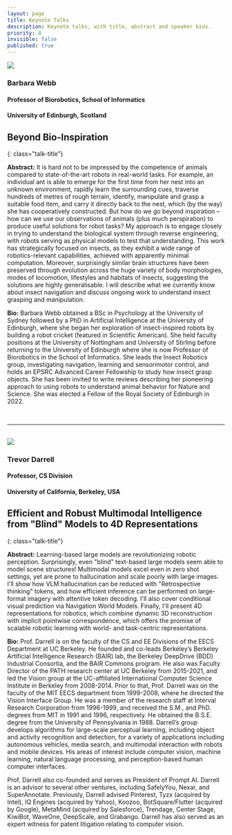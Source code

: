 ```yaml
---
layout: page
title: Keynote Talks
description: Keynote talks, with title, abstract and speaker bios.
priority: 8
invisible: false
published: true
---
```



<div id="k1" class="talk">
  <div class="talk-profile">
    <img src="{{site.baseurl}}/images/Barbara_Webb_2025.jpg"/>
  </div>
  <div class="talk-speaker">
    <h3>Barbara Webb</h3>
    <h4>Professor of Biorobotics, School of Informatics</h4>
    <h4>University of Edinburgh, Scotland</h4>
  </div>
</div>

## Beyond Bio-Inspiration
{: class="talk-title"}

**Abstract:** It is hard not to be impressed by the competence of animals compared to state-of-the-art robots in real-world tasks. For example, an individual ant is able to emerge for the first time from her nest into an unknown environment, rapidly learn the surrounding cues, traverse hundreds of metres of rough terrain, identify, manipulate and grasp a suitable food item, and carry it directly back to the nest, which (by the way) she has cooperatively constructed. But how do we go beyond inspiration – how can we use our observations of animals (plus much perspiration) to produce useful solutions for robot tasks? My approach is to engage closely in trying to understand the biological system through reverse engineering, with robots serving as physical models to test that understanding. This work has strategically focused on insects, as they exhibit a wide range of robotics-relevant capabilities, achieved with apparently minimal  computation. Moreover, surprisingly similar brain structures have been preserved through evolution across the huge variety of body morphologies, modes of locomotion, lifestyles and habitats of insects, suggesting the solutions are highly generalisable. I will describe what we currently know about insect navigation and discuss ongoing work to understand insect grasping and manipulation.

**Bio:** Barbara Webb obtained a BSc in Psychology at the University of Sydney followed by a PhD in Artificial Intelligence at the University of Edinburgh, where she began her exploration of insect-inspired robots by building a robot cricket (featured in Scientific American). She held faculty positions at the University of Nottingham and University of Stirling before returning to the University of Edinburgh where she is now Professor of Biorobotics in the School of Informatics. She leads the Insect Robotics group, investigating navigation, learning and sensorimotor control, and holds an EPSRC Advanced Career Fellowship to study how insect grasp objects. She has been invited to write reviews describing her pioneering approach to using robots to understand animal behavior for Nature and Science. She was elected a Fellow of the Royal Society of Edinburgh in 2022.

<br/>
<hr>
<br/>



<div id="k2" class="talk">
  <div class="talk-profile">
    <img src="{{site.baseurl}}/images/Trevor_Darrell_2025_cropped.jpg"/>
  </div>
  <div class="talk-speaker">
    <h3>Trevor Darrell</h3>
    <h4>Professor, CS Division</h4>
    <h4>University of California, Berkeley, USA</h4>
  </div>
</div>

## Efficient and Robust Multimodal Intelligence from "Blind" Models to 4D Representations
{: class="talk-title"}

**Abstract:** Learning-based large models are revolutionizing robotic perception.  Surprisingly, even "blind" text-based large models seem able to model scene structures!  Multimodal models excel even in zero shot settings, yet are prone to hallucination and scale poorly with large images. I'll show how VLM hallucination can be reduced with "Retrospective thinking" tokens, and how efficient inference can be performed on large-format imagery with attentive token decoding.  I'll also cover conditional visual prediction via  Navigation World Models.  Finally, I'll present 4D representations for robotics, which combine dynamic 3D reconstruction with implicit pointwise correspondence, which offers the promise of scalable robotic learning with world- and task-centric representations.

**Bio:** Prof. Darrell is on the faculty of the CS and EE Divisions of the EECS Department at UC Berkeley. He founded and co-leads Berkeley’s Berkeley Artificial Intelligence Research (BAIR) lab, the Berkeley DeepDrive (BDD) Industrial Consortia, and the BAIR Commons program.   He also was Faculty Director of the PATH research center at UC Berkeley from 2015-2021, and led the Vision group at the UC-affiliated International Computer Science Institute in Berkeley from 2008-2014. Prior to that, Prof. Darrell was on the faculty of the MIT EECS department from 1999-2008, where he directed the Vision Interface Group. He was a member of the research staff at Interval Research Corporation from 1996-1999, and received the S.M., and PhD. degrees from MIT in 1991 and 1996, respectively. He obtained the B.S.E. degree from the University of Pennsylvania in 1988. 
Darrell’s group develops algorithms for large-scale perceptual learning, including object and activity recognition and detection, for a variety of applications including autonomous vehicles, media search, and multimodal interaction with robots and mobile devices. His areas of interest include computer vision, machine learning, natural language processing, and perception-based human computer interfaces.

Prof. Darrell also co-founded and serves as President of Prompt AI. Darrell is an advisor to several other ventures, including SafelyYou, Nexar, and SuperAnnotate. Previously, Darrell advised Pinterest, Tyzx (acquired by Intel), IQ Engines (acquired by Yahoo), Koozoo, BotSquare/Flutter (acquired by Google), MetaMind (acquired by Salesforce), Trendage, Center Stage, KiwiBot, WaveOne, DeepScale, and Grabango. Darrell has also served as an expert witness for patent litigation relating to computer vision.
